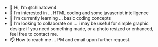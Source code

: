 - 👋 Hi, I’m @chinatown4
- 👀 I’m interested in ... HTML coding and some javascript intelligence 
- 🌱 I’m currently learning ... basic coding concepts
- 💞️ I’m looking to collaborate on ... i may be useful for simple graphic design: if you need something made, or a photo resized or enhanced, feel free to contact me.
- 📫 How to reach me ... PM and email upon further request.

<!---
chinatown4/chinatown4 is a ✨ special ✨ repository because its `README.md` (this file) appears on your GitHub profile.
You can click the Preview link to take a look at your changes.
--->

